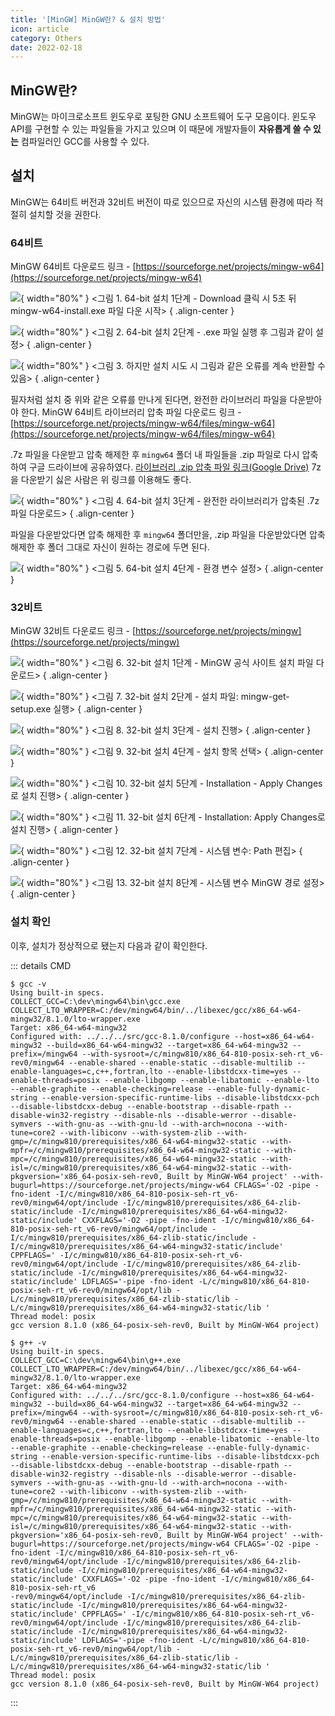```yaml
---
title: '[MinGW] MinGW란? & 설치 방법'
icon: article
category: Others
date: 2022-02-18
---
```


## MinGW란?
MinGW는 마이크로소프트 윈도우로 포팅한 GNU 소프트웨어 도구 모음이다. 윈도우 API를 구현할 수 있는 파일들을 가지고 있으며 이 때문에 개발자들이 **자유롭게 쓸 수 있는** 컴파일러인 GCC를 사용할 수 있다.

## 설치
MinGW는 64비트 버전과 32비트 버전이 따로 있으므로 자신의 시스템 환경에 따라 적절히 설치할 것을 권한다.

### 64비트
MinGW 64비트 다운로드 링크 - [https://sourceforge.net/projects/mingw-w64](https://sourceforge.net/projects/mingw-w64)


![](https://drive.google.com/uc?export=view&id=18qI--SEncxTSyhLDrSSRooBKyVGH1iM9){ width="80%" }
&lt;그림 1. 64-bit 설치 1단계 - Download 클릭 시 5초 뒤 mingw-w64-install.exe 파일 다운 시작&gt;
{ .align-center }

![](https://drive.google.com/uc?export=view&id=1L93CZiwMAhtyxY3RqIhRIH2nOKSsvmJw){ width="80%" }
&lt;그림 2. 64-bit 설치 2단계 - .exe 파일 실행 후 그림과 같이 설정&gt;
{ .align-center }

![](https://drive.google.com/uc?export=view&id=1PYgvMT96-DLvY5R5g7-PUKpk0JXCGbPb){ width="80%" }
&lt;그림 3. 하지만 설치 시도 시 그림과 같은 오류를 계속 반환할 수 있음&gt;
{ .align-center }

필자처럼 설치 중 위와 같은 오류를 만나게 된다면, 완전한 라이브러리 파일을 다운받아야 한다.
MinGW 64비트 라이브러리 압축 파일 다운로드 링크 - [https://sourceforge.net/projects/mingw-w64/files/mingw-w64](https://sourceforge.net/projects/mingw-w64/files/mingw-w64)

.7z 파일을 다운받고 압축 해제한 후 `mingw64` 폴더 내 파일들을 .zip 파일로 다시 압축하여 구글 드라이브에 공유하였다. [라이브러리 .zip 압축 파일 링크(Google Drive)](https://drive.google.com/file/d/1fPPXazezLQKp9OTF6UMf23TJyv5EByob/view?usp=sharing)
7z을 다운받기 싫은 사람은 위 링크를 이용해도 좋다.

![](https://drive.google.com/uc?export=view&id=1-4HRqOvs3KqFCmMxGEXmERpzP94zqTUg){ width="80%" }
&lt;그림 4. 64-bit 설치 3단계 - 완전한 라이브러리가 압축된 .7z 파일 다운로드&gt;
{ .align-center }

파일을 다운받았다면 압축 해제한 후 `mingw64` 폴더만을, .zip 파일을 다운받았다면 압축 해제한 후 폴더 그대로 자신이 원하는 경로에 두면 된다.

![](https://drive.google.com/uc?export=view&id=1cNgQXzMJq2qzRh6IXxxG6dRlm3GE5amM){ width="80%" }
&lt;그림 5. 64-bit 설치 4단계 - 환경 변수 설정&gt;
{ .align-center }

### 32비트
MinGW 32비트 다운로드 링크 - [https://sourceforge.net/projects/mingw](https://sourceforge.net/projects/mingw)

![](https://drive.google.com/uc?export=view&id=1EHDiNfT51zov_UBh-yfqGQRPSFRKOWP_){ width="80%" }
&lt;그림 6. 32-bit 설치 1단계 - MinGW 공식 사이트 설치 파일 다운로드&gt;
{ .align-center }

![](https://drive.google.com/uc?export=view&id=1M8tfu7ENBbBJpnVFoG8vhp9O0csylvrG){ width="80%" }
&lt;그림 7. 32-bit 설치 2단계 - 설치 파일: mingw-get-setup.exe 실행&gt;
{ .align-center }

![](https://drive.google.com/uc?export=view&id=1iRoWcVbcrMnKabrDDkILIaJZ5857Q29e){ width="80%" }
&lt;그림 8. 32-bit 설치 3단계 - 설치 진행&gt;
{ .align-center }

![](https://drive.google.com/uc?export=view&id=1AQ_6WCVyehIswbDrOQpkUMCqX4FqM9SO){ width="80%" }
&lt;그림 9. 32-bit 설치 4단계 - 설치 항목 선택&gt;
{ .align-center }

![](https://drive.google.com/uc?export=view&id=1q3QrtuMcq2CiIqottlgkjMeuSORKvzGj){ width="80%" }
&lt;그림 10. 32-bit 설치 5단계 - Installation - Apply Changes로 설치 진행&gt;
{ .align-center }

![](https://drive.google.com/uc?export=view&id=1S-f0_HJgfKE2CoexsYFNxt6RVf6oOFZ-){ width="80%" }
&lt;그림 11. 32-bit 설치 6단계 - Installation: Apply Changes로 설치 진행&gt;
{ .align-center }

![](https://drive.google.com/uc?export=view&id=1bgOb-Wc66Q8gaDHsH4XLmkwXul_lcZT7){ width="80%" }
&lt;그림 12. 32-bit 설치 7단계 - 시스템 변수: Path 편집&gt;
{ .align-center }

![](https://drive.google.com/uc?export=view&id=1DOZbSXvDo2alioR_ekLZtwmsiNDaPGAF){ width="80%" }
&lt;그림 13. 32-bit 설치 8단계 - 시스템 변수 MinGW 경로 설정&gt;
{ .align-center }

### 설치 확인
이후, 설치가 정상적으로 됐는지 다음과 같이 확인한다.

::: details CMD
```:no-line-numbers
$ gcc -v
Using built-in specs.
COLLECT_GCC=C:\dev\mingw64\bin\gcc.exe
COLLECT_LTO_WRAPPER=C:/dev/mingw64/bin/../libexec/gcc/x86_64-w64-mingw32/8.1.0/lto-wrapper.exe
Target: x86_64-w64-mingw32
Configured with: ../../../src/gcc-8.1.0/configure --host=x86_64-w64-mingw32 --build=x86_64-w64-mingw32 --target=x86_64-w64-mingw32 --prefix=/mingw64 --with-sysroot=/c/mingw810/x86_64-810-posix-seh-rt_v6-rev0/mingw64 --enable-shared --enable-static --disable-multilib --enable-languages=c,c++,fortran,lto --enable-libstdcxx-time=yes --enable-threads=posix --enable-libgomp --enable-libatomic --enable-lto --enable-graphite --enable-checking=release --enable-fully-dynamic-string --enable-version-specific-runtime-libs --disable-libstdcxx-pch --disable-libstdcxx-debug --enable-bootstrap --disable-rpath --disable-win32-registry --disable-nls --disable-werror --disable-symvers --with-gnu-as --with-gnu-ld --with-arch=nocona --with-tune=core2 --with-libiconv --with-system-zlib --with-gmp=/c/mingw810/prerequisites/x86_64-w64-mingw32-static --with-mpfr=/c/mingw810/prerequisites/x86_64-w64-mingw32-static --with-mpc=/c/mingw810/prerequisites/x86_64-w64-mingw32-static --with-isl=/c/mingw810/prerequisites/x86_64-w64-mingw32-static --with-pkgversion='x86_64-posix-seh-rev0, Built by MinGW-W64 project' --with-bugurl=https://sourceforge.net/projects/mingw-w64 CFLAGS='-O2 -pipe -fno-ident -I/c/mingw810/x86_64-810-posix-seh-rt_v6-rev0/mingw64/opt/include -I/c/mingw810/prerequisites/x86_64-zlib-static/include -I/c/mingw810/prerequisites/x86_64-w64-mingw32-static/include' CXXFLAGS='-O2 -pipe -fno-ident -I/c/mingw810/x86_64-810-posix-seh-rt_v6-rev0/mingw64/opt/include -I/c/mingw810/prerequisites/x86_64-zlib-static/include -I/c/mingw810/prerequisites/x86_64-w64-mingw32-static/include' CPPFLAGS=' -I/c/mingw810/x86_64-810-posix-seh-rt_v6-rev0/mingw64/opt/include -I/c/mingw810/prerequisites/x86_64-zlib-static/include -I/c/mingw810/prerequisites/x86_64-w64-mingw32-static/include' LDFLAGS='-pipe -fno-ident -L/c/mingw810/x86_64-810-posix-seh-rt_v6-rev0/mingw64/opt/lib -L/c/mingw810/prerequisites/x86_64-zlib-static/lib -L/c/mingw810/prerequisites/x86_64-w64-mingw32-static/lib '
Thread model: posix
gcc version 8.1.0 (x86_64-posix-seh-rev0, Built by MinGW-W64 project)
```

```:no-line-numbers
$ g++ -v
Using built-in specs.
COLLECT_GCC=C:\dev\mingw64\bin\g++.exe
COLLECT_LTO_WRAPPER=C:/dev/mingw64/bin/../libexec/gcc/x86_64-w64-mingw32/8.1.0/lto-wrapper.exe
Target: x86_64-w64-mingw32
Configured with: ../../../src/gcc-8.1.0/configure --host=x86_64-w64-mingw32 --build=x86_64-w64-mingw32 --target=x86_64-w64-mingw32 --prefix=/mingw64 --with-sysroot=/c/mingw810/x86_64-810-posix-seh-rt_v6-rev0/mingw64 --enable-shared --enable-static --disable-multilib --enable-languages=c,c++,fortran,lto --enable-libstdcxx-time=yes --enable-threads=posix --enable-libgomp --enable-libatomic --enable-lto --enable-graphite --enable-checking=release --enable-fully-dynamic-string --enable-version-specific-runtime-libs --disable-libstdcxx-pch --disable-libstdcxx-debug --enable-bootstrap --disable-rpath --disable-win32-registry --disable-nls --disable-werror --disable-symvers --with-gnu-as --with-gnu-ld --with-arch=nocona --with-tune=core2 --with-libiconv --with-system-zlib --with-gmp=/c/mingw810/prerequisites/x86_64-w64-mingw32-static --with-mpfr=/c/mingw810/prerequisites/x86_64-w64-mingw32-static --with-mpc=/c/mingw810/prerequisites/x86_64-w64-mingw32-static --with-isl=/c/mingw810/prerequisites/x86_64-w64-mingw32-static --with-pkgversion='x86_64-posix-seh-rev0, Built by MinGW-W64 project' --with-bugurl=https://sourceforge.net/projects/mingw-w64 CFLAGS='-O2 -pipe -fno-ident -I/c/mingw810/x86_64-810-posix-seh-rt_v6-rev0/mingw64/opt/include -I/c/mingw810/prerequisites/x86_64-zlib-static/include -I/c/mingw810/prerequisites/x86_64-w64-mingw32-static/include' CXXFLAGS='-O2 -pipe -fno-ident -I/c/mingw810/x86_64-810-posix-seh-rt_v6
-rev0/mingw64/opt/include -I/c/mingw810/prerequisites/x86_64-zlib-static/include -I/c/mingw810/prerequisites/x86_64-w64-mingw32-static/include' CPPFLAGS=' -I/c/mingw810/x86_64-810-posix-seh-rt_v6-rev0/mingw64/opt/include -I/c/mingw810/prerequisites/x86_64-zlib-static/include -I/c/mingw810/prerequisites/x86_64-w64-mingw32-static/include' LDFLAGS='-pipe -fno-ident -L/c/mingw810/x86_64-810-posix-seh-rt_v6-rev0/mingw64/opt/lib -L/c/mingw810/prerequisites/x86_64-zlib-static/lib -L/c/mingw810/prerequisites/x86_64-w64-mingw32-static/lib '
Thread model: posix
gcc version 8.1.0 (x86_64-posix-seh-rev0, Built by MinGW-W64 project)
```
:::
